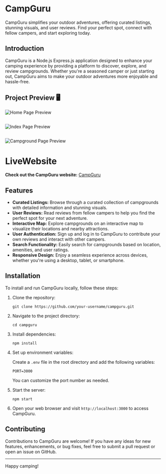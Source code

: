 
# CampGuru

CampGuru simplifies your outdoor adventures, offering curated listings, stunning visuals, and user reviews. Find your perfect spot, connect with fellow campers, and start exploring today.

## Introduction

CampGuru is a Node.js Express.js application designed to enhance your camping experience by providing a platform to discover, explore, and review campgrounds. Whether you're a seasoned camper or just starting out, CampGuru aims to make your outdoor adventures more enjoyable and hassle-free.



## Project Preview 🖥️

![Home Page Preview](https://res.cloudinary.com/dhorfmxva/image/upload/v1713203350/i1slmezlf7ksrcfhrzkp.png)
##
![Index Page Preview](https://res.cloudinary.com/dhorfmxva/image/upload/v1713203379/bwbgzwkcpmphguadqola.png)
##
![Campground Page Preview](https://res.cloudinary.com/dhorfmxva/image/upload/v1713203566/campground_koaf7h.png)

# LiveWebsite

**Check out the CampGuru website:** [CampGuru](https://campguru.onrender.com/)

## Features

- **Curated Listings:** Browse through a curated collection of campgrounds with detailed information and stunning visuals.
- **User Reviews:** Read reviews from fellow campers to help you find the perfect spot for your next adventure.
- **Interactive Map:** Explore campgrounds on an interactive map to visualize their locations and nearby attractions.
- **User Authentication:** Sign up and log in to CampGuru to contribute your own reviews and interact with other campers.
- **Search Functionality:** Easily search for campgrounds based on location, amenities, and user ratings.
- **Responsive Design:** Enjoy a seamless experience across devices, whether you're using a desktop, tablet, or smartphone.

## Installation

To install and run CampGuru locally, follow these steps:

1. Clone the repository:

   ```
   git clone https://github.com/your-username/campguru.git
   ```

2. Navigate to the project directory:

   ```
   cd campguru
   ```

3. Install dependencies:

   ```
   npm install
   ```

4. Set up environment variables:

   Create a `.env` file in the root directory and add the following variables:

   ```
   PORT=3000
   ```

   You can customize the port number as needed.

5. Start the server:

   ```
   npm start
   ```

6. Open your web browser and visit `http://localhost:3000` to access CampGuru.

## Contributing

Contributions to CampGuru are welcome! If you have any ideas for new features, enhancements, or bug fixes, feel free to submit a pull request or open an issue on GitHub.



---

Happy camping!
